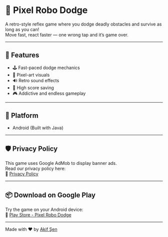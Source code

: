 # 🤖 Pixel Robo Dodge

A retro-style reflex game where you dodge deadly obstacles and survive as long as you can!  
Move fast, react faster — one wrong tap and it’s game over.

---

## 🚀 Features

- 🕹️ Fast-paced dodge mechanics  
- 🎨 Pixel-art visuals  
- 🔊 Retro sound effects  
- 💾 High score saving  
- 🎮 Addictive and endless gameplay

---

## 📱 Platform

- Android (Built with Java)

---

## 🛡️ Privacy Policy

This game uses Google AdMob to display banner ads.  
Read our privacy policy here:  
🔗 [Privacy Policy](https://akifsen.github.io/pixelrobododge/privacy-policy.html)

---

## 📦 Download on Google Play

Try the game on your Android device:  
🔗 [Play Store - Pixel Robo Dodge](https://play.google.com/store/apps/details?id=tr.com.akifsen.pixelrobododge)

---

Made with ❤️ by [Akif Şen](https://www.linkedin.com/in/akifsen)
